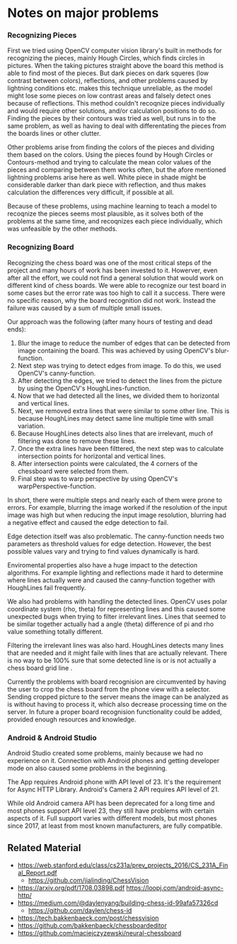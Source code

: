
# Notes on major problems

### Recognizing Pieces
First we tried using OpenCV computer vision library's built in methods for recognizing the pieces, mainly Hough Circles, which finds circles in pictures. When the taking pictures straight above the board this method is able to find most of the pieces. But dark pieces on dark squeres (low contrast between colors), reflections, and other problems caused by lightning conditions etc. makes this technique unreliable, as the model might lose some pieces on low contrast areas and falsely detect ones because of reflections. This method couldn't recoqnize pieces individually and would require other solutions, and/or calculation positions to do so. Finding the pieces by their contours was tried as well, but runs in to the same problem, as well as having to deal with differentating the pieces from the boards lines or other clutter.

Other problems arise from finding the colors of the pieces and dividing them based on the colors. Using the pieces found by Hough Circles or Contours-method and trying to calculate the mean color values of the pieces and comparing between them works often, but the afore mentioned lightning problems arise here as well. White piece in shade might be considerable darker than dark piece with reflection, and thus makes calculation the differences very difficult, if possible at all.

Because of these problems, using machine learning to teach a model to recoqnize the pieces seems most plausible, as it solves both of the problems at the same time, and recoqnizes each piece individually, which was unfeasible by the other methods.


### Recognizing Board
Recognizing the chess board was one of the most critical steps of the project and many hours of work has been invested to it. Howerver, even after all the effort, we could not find a general solution that would work on different kind of chess boards. We were able to recognize our test board in some cases but the error rate was too high to call it a success. There were no specific reason, why the board recognition did not work. Instead the failure was caused by a sum of multiple small issues.

Our approach was the following (after many hours of testing and dead ends):
1. Blur the image to reduce the number of edges that can be detected from image containing the board. This was achieved by using OpenCV's blur-function.
2. Next step was trying to detect edges from image. To do this, we used OpenCV's canny-function.
3. After detecting the edges, we tried to detect the lines from the picture by using the OpenCV's HoughLines-function.
4. Now that we had detected all the lines, we divided them to horizontal and vertical lines.
5. Next, we removed extra lines that were similar to some other line. This is because HoughLines may detect same line multiple time with small variation.
6. Because HoughLines detects also lines that are irrelevant, much of filtering was done to remove these lines.
7. Once the extra lines have been filttered, the next step was to calculate intersection points for horizontal and vertical lines.
8. After intersection points were calculated, the 4 corners of the chessboard were selected from them.
9. Final step was to warp perspective by using OpenCV's warpPerspective-function.

In short, there were multiple steps and nearly each of them were prone to errors. For example, blurring the image worked if the resolution of the input image was high but when reducing the input image resolution, blurring had a negative effect and caused the edge detection to fail.

Edge detection itself was also problematic. The canny-function needs two parameters as threshold values for edge detection. However, the best possible values vary and trying to find values dynamically is hard. 

Enviromental properties also have a huge impact to the detection algorithms. For example lighting and reflections made it hard to determine where lines actually were and caused the canny-function together with HoughLines fail frequently.

We also had problems with handling the detected lines. OpenCV uses polar coordinate system (rho, theta) for representing lines and this caused some unexpected bugs when trying to filter irrelevant lines. Lines that seemed to be similar together actually had a angle (theta) difference of pi and rho value something totally different.

Filtering the irrelevant lines was also hard. HoughLines detects many lines that are needed and it might faile with lines that are actually relevant. There is no way to be 100% sure that some detected line is or is not actually a chess board grid line .

Currently the problems with board recognision are circumvented by having the user to crop the chess board from the phone view with a selector. Sending cropped picture to the server means the image can be analyzed as is without having to process it, which also decrease processing time on the server.
In future a proper board recognision functionality could be added, provided enough resources and knowledge.

### Android & Android Studio
Android Studio created some problems, mainly because we had no experience on it. Connection with Android phones and getting developer mode on also caused some problems in the beginning.

The App requires Android phone with API level of 23. It's the requirement for Async HTTP Library. Android's Camera 2 API requires API level of 21.

While old Android camera API has been deprecated for a long time and most phones support API level 23, they still have problems with certain aspects of it. Full support varies with different models, but most phones since 2017, at least from most known manufacturers, are fully compatible.


## Related Material
* https://web.stanford.edu/class/cs231a/prev_projects_2016/CS_231A_Final_Report.pdf
    * https://github.com/jialinding/ChessVision
* https://arxiv.org/pdf/1708.03898.pdf
https://loopj.com/android-async-http/
* https://medium.com/@daylenyang/building-chess-id-99afa57326cd
    * https://github.com/daylen/chess-id
* https://tech.bakkenbaeck.com/post/chessvision
* https://github.com/bakkenbaeck/chessboardeditor
* https://github.com/maciejczyzewski/neural-chessboard
